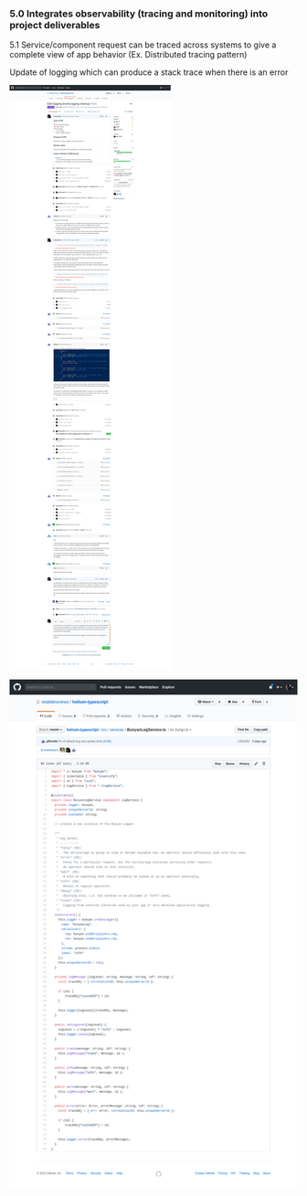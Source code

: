 ### 5.0	 Integrates observability (tracing and monitoring) into project deliverables 

5.1 Service/component request can be traced across systems to give a complete view of app behavior (Ex. Distributed tracing pattern)

Update of logging which can produce a stack trace when there is an error

![Pr with discussion](images/1-2.png)

![Log level code](images/logLevel.png)